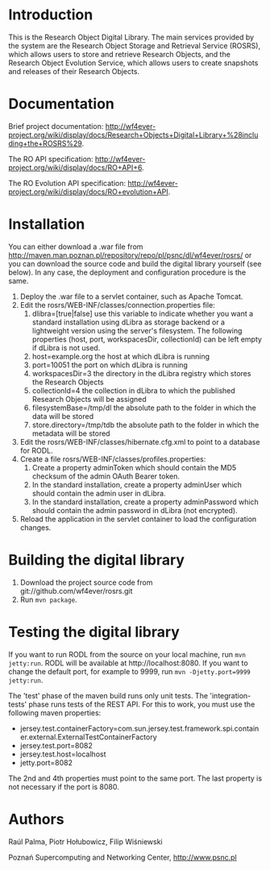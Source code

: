 Introduction
============

This is the Research Object Digital Library. The main services provided by the system 
are the  Research Object Storage and Retrieval Service (ROSRS), which allows users to 
store and retrieve Research Objects, and the Research Object Evolution Service, which 
allows users to create snapshots and releases of their Research Objects.

Documentation
=============

Brief project documentation: http://wf4ever-project.org/wiki/display/docs/Research+Objects+Digital+Library+%28including+the+ROSRS%29.

The RO API specification: http://wf4ever-project.org/wiki/display/docs/RO+API+6.

The RO Evolution API specification: http://wf4ever-project.org/wiki/display/docs/RO+evolution+API.


Installation
============

You can either download a .war file from http://maven.man.poznan.pl/repository/repo/pl/psnc/dl/wf4ever/rosrs/ 
or you can download the source code and build the digital library yourself (see below). In any case, the deployment
and configuration procedure is the same.

1. Deploy the .war file to a servlet container, such as Apache Tomcat.
2. Edit the rosrs/WEB-INF/classes/connection.properties file:
	1. dlibra=[true|false] use this variable to indicate whether you want a standard installation
	using dLibra as storage backend or a lightweight version using the server's filesystem. 
	The following properties (host, port, workspacesDir, collectionId) can be left empty if
	dLibra is not used.
	2. host=example.org the host at which dLibra is running 
	3. port=10051 the port on which dLibra is running
	4. workspacesDir=3 the directory in the dLibra registry which stores the Research Objects
	5. collectionId=4 the collection in dLibra to which the published Research Objects will be assigned
	6. filesystemBase=/tmp/dl the absolute path to the folder in which the data will be stored
	7. store.directory=/tmp/tdb the absolute path to the folder in which the metadata will be stored
3. Edit the rosrs/WEB-INF/classes/hibernate.cfg.xml to point to a database for RODL.
4. Create a file rosrs/WEB-INF/classes/profiles.properties:
	1. Create a property adminToken which should contain the MD5 checksum of the admin OAuth Bearer token.
	2. In the standard installation, create a property adminUser which should contain the admin user in dLibra.
	3. In the standard installation, create a property adminPassword which should contain the admin password in dLibra (not encrypted).
5. Reload the application in the servlet container to load the configuration changes.


Building the digital library
============================

1. Download the project source code from git://github.com/wf4ever/rosrs.git
2. Run `mvn package`.


Testing the digital library
===========================

If you want to run RODL from the source on your local machine, run `mvn jetty:run`. RODL will be available at http://localhost:8080.
If you want to change the default port, for example to 9999, run `mvn -Djetty.port=9999 jetty:run`. 

The 'test' phase of the maven build runs only unit tests. The 'integration-tests' phase runs tests of the REST API. For this to work,
you must use the following maven properties:
* jersey.test.containerFactory=com.sun.jersey.test.framework.spi.container.external.ExternalTestContainerFactory
* jersey.test.port=8082
* jersey.test.host=localhost
* jetty.port=8082

The 2nd and 4th properties must point to the same port. The last property is not necessary if the port is 8080.  


Authors
=======

Raúl Palma, Piotr Hołubowicz, Filip Wiśniewski

Poznań Supercomputing and Networking Center, http://www.psnc.pl